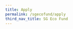 ```yaml
---
title: Apply
permalink: /sgecofund/apply
third_nav_title: SG Eco Fund
---
```


<!-- 
The SG Eco Fund is only open for application during the grant call periods. The grant call is now open from **26 August 2021 to 17 October 2021**.

Attend one of our SG Eco Fund workshops to learn more about the application process and tips on crafting a good proposal. Sign up for a webinar here \&lt;link to registration form\&gt;.

![Timeline](/images/sgeco-timeline.png)

**Application Process**

All application forms must be submitted via FormSG (see below) by **17 October 2021, 23:59pm**. Applications received via email will **not** be considered.

Please note that the application form on FormSG cannot be saved as a draft. You may wish to refer to the sample forms below and prepare all information required before filling up the online form.

If you are applying for funding of $10,000 or less, please refer to the instructions under the &quot;Sprout&quot; category. For all other funding requests above $10,000, please refer to instructions under the &quot;Main&quot; category.

*The Trust Secretariat may contact applicants via email for clarification and/or to obtain additional details, where necessary. Please note that incomplete application forms will not be processed.*

<div class='container'>
  <div class='grid-row'>
    <div class='grid-column' style="background-color:Azure;">
        <div class="lists">
            <h2><b>Sprout</b></h2>
            <h4>Your requested funding is <b>$10,000 or less</b>:</h4>
            <div>
                <p>1) Complete the <a href="">application form</a></p>
                <a href="/images/SG-Eco-Fund-Sample-Form-(Sprout).pdf">View sample form</a>
                <p> You will also be required to submit the following supporting documents:</p>
                <ul>
                <li>Pitch deck <a href="/images/SG-Eco-Fund-Pitch-Deck-Template.pptx" target="_blank">(pitch deck template)</a></li>
                <li>Budget <a href="/images/SG-Eco-Fund-Budget-Template.xlsx" target="_blank">(budget template)</a></li>
                </ul>
                <p>Please refer to the pitch deck template for details on what to include. Your pitch deck should not exceed 12 slides</p>
                <p>2) If your project is shortlisted, you will be invited to give a 10-minute pitch to the Evaluation Committee using your previously submitted deck</p>
            </div> 
        </div>
    </div>
    <div class='grid-column' style="background-color:LightSkyBlue;">
        <div class="lists">
        <h2><b>Main</b></h2>
        <h4>Your requested funding is <b>more than $10,000</b>:</h4>
        <div>
            <p>1) Complete the <a href="">application form</a></p>
            <a href="images/SG-Eco-Fund-Sample-Form-(Main).pdf">View sample form</a>
            <p>You will also be required to submit the following supporting documents:
            <ul>
            <li><a href="">Budget (budget template)</a></li>
            <li>ACRA business profile report or ROS profile;</li>
            <li>Audited financial report for the last three years (for organisations only);</li>
            <li>CV of key project team members (not required for public agencies).</li>
            </ul>
            <p>2) You will be informed by email on the outcome of your application within 4 months of closure of the grant call.</p>


not sure why </div> tags don't close the divs above and show up as text -->